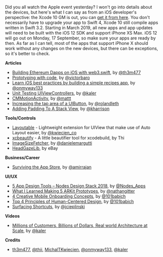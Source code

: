 Did you all watch the Apple event yesterday? I won't go into details about the devices, but here's what I can say as from an iOS developer's perspective: the Xcode 10 GM is out, you can [get it from here](https://developer.apple.com/download/). You don't necessarily have to upgrade your app to Swift 4, Xcode 10 still compile apps written in Swift 3.2. Starting in March 2019, all new apps and app updates will need to be built with the iOS 12 SDK and support iPhone XS Max. iOS 12 will go out on Monday, 17 September, so make sure your apps are ready by then. As far as I can tell, most of the apps that support iPhone X should work without any changes on the new devices, but there can be exceptions, so it's better to check.

**Articles**

* [Building Ethereum Dapps on iOS with web3.swift](https://medium.com/argenthq/building-ethereum-dapps-on-ios-a413c72f47f7), by [@th3m477](https://twitter.com/th3m477)
* [Prototyping with code](https://medium.com/produkt-blog/prototyping-with-code-a0d2fe4ddb4f), by [@victorbaro](https://twitter.com/victorbaro)
* [Learn iOS best practices by building a simple recipes app](https://medium.freecodecamp.org/learn-ios-best-practices-by-building-a-simple-recipes-app-9bcbce4d10d), by [@onmyway133](https://twitter.com/onmyway133)
* [Unit Testing UIViewControllers](https://parveenkaler.com/posts/unit-testing-uiviewcontrollers), by [@kaler](https://twitter.com/kaler)
* [CMMotionActivity](https://nshipster.com/cmmotionactivity/), by [@mattt](https://twitter.com/mattt)
* [Increasing the tap area of a UIButton](https://rolandleth.com/increasing-the-tap-area-of-a-uibutton), by [@rolandleth](https://twitter.com/rolandleth)
* [Adding Padding To A Stack View](https://useyourloaf.com/blog/adding-padding-to-a-stack-view/), by [@kharrison](https://twitter.com/kharrison)
  
**Tools/Controls**

* [Layoutable](https://github.com/michaltkwiecien/layoutable) - Lightweight extension for UIView that make use of Auto Layout easier, by [@kwiecien_co](https://twitter.com/kwiecien_co)
* [xcbeautify](https://github.com/thii/xcbeautify) - A little beautifier tool for xcodebuild, by Thi
* [ImageSizeFetcher](https://github.com/malcommac/ImageSizeFetcher), by [@danielemargutti](https://twitter.com/danielemargutti)
* [HeadGazeLib](https://github.com/eBay/HeadGazeLib), by eBay

**Business/Career**

* [Surviving the App Store](https://github.com/amirrajan/survivingtheappstore), by [@amirrajan](https://twitter.com/amirrajan)

**UI/UX**

* [5 App Design Tools – Nodes Design Stack 2018](https://www.nodesagency.com/nodes-design-stack-2018/), by [@Nodes_Apps](https://twitter.com/Nodes_Apps)
* [What I Learned Making 5 ARKit Prototypes](https://medium.com/@nathangitter/what-i-learned-making-five-arkit-prototypes-7a30c0cd3956), by [@nathangitter](https://twitter.com/nathangitter)
* [4 Creative Mobile Onboarding Concepts](http://babich.biz/mobile-onboarding-concepts/), by [@101babich](https://twitter.com/101babich)
* [Top 4 Principles of Human-Centered Design](http://babich.biz/principles-of-human-centered-design/), by [@101babich](https://twitter.com/101babich)
* [Surfacing Shortcuts](https://joecieplinski.com/blog/2018/09/11/surfacing-shortcuts/), by [@jcieplinski](http://twitter.com/jcieplinski)

**Videos**

* [Millions of Customers, Billions of Dollars, Real world Architecture at Scale](https://www.youtube.com/watch?v=l6UySp_g0v8), by [@kaler](https://twitter.com/kaler)

**Credits**

* [th3m477](https://github.com/th3m477), [@thii](https://github.com/thii), [MichalTKwiecien](https://github.com/MichalTKwiecien), [@onmyway133](https://github.com/onmyway133), [@kaler](https://github.com/kaler)
